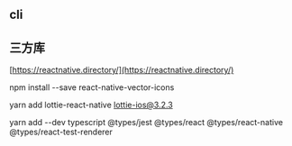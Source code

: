 
## cli



## 三方库

[https://reactnative.directory/](https://reactnative.directory/)


npm install --save react-native-vector-icons

yarn add lottie-react-native lottie-ios@3.2.3

yarn add --dev typescript @types/jest @types/react @types/react-native @types/react-test-renderer
